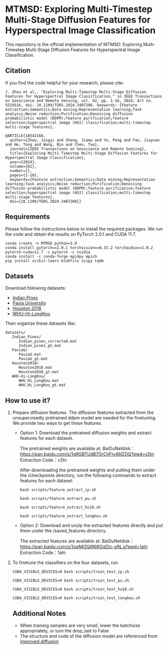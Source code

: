 # MTMSD: Exploring Multi-Timestep Multi-Stage Diffusion Features for Hyperspectral Image Classification

This repository is the official implementation of MTMSD: Exploring Multi-Timestep Multi-Stage Diffusion Features for Hyperspectral Image Classification. 

## Citation
If you find the code helpful for your research, please cite:
```
J. Zhou et al., "Exploring Multi-Timestep Multi-Stage Diffusion Features for Hyperspectral Image Classification," in IEEE Transactions on Geoscience and Remote Sensing, vol. 62, pp. 1-16, 2024, Art no. 5519516, doi: 10.1109/TGRS.2024.3407206. keywords: {Feature extraction;Semantics;Data mining;Representation learning;Task analysis;Noise reduction;Purification;Denoising diffusion probabilistic model (DDPM);feature purification;feature selection;hyperspectral image (HSI) classification;multi-timestep multi-stage features},
```
```
@ARTICLE{10542168,
  author={Zhou, Jingyi and Sheng, Jiamu and Ye, Peng and Fan, Jiayuan and He, Tong and Wang, Bin and Chen, Tao},
  journal={IEEE Transactions on Geoscience and Remote Sensing}, 
  title={Exploring Multi-Timestep Multi-Stage Diffusion Features for Hyperspectral Image Classification}, 
  year={2024},
  volume={62},
  number={},
  pages={1-16},
  keywords={Feature extraction;Semantics;Data mining;Representation learning;Task analysis;Noise reduction;Purification;Denoising diffusion probabilistic model (DDPM);feature purification;feature selection;hyperspectral image (HSI) classification;multi-timestep multi-stage features},
  doi={10.1109/TGRS.2024.3407206}}
```


## Requirements
Please follow the instructions below to install the required packages. We run the code and obtain the results on PyTorch 2.0.1 and CUDA 11.7. 
```
conda create -n MTMSD python=3.9
conda install pytorch==2.0.1 torchvision==0.15.2 torchaudio==2.0.2 pytorch-cuda=11.7 -c pytorch -c nvidia
conda install -c conda-forge mpi4py mpich
pip install scikit-learn blobfile scipy tqdm
```

## Datasets
Download following datasets:
* [Indian Pines](https://www.ehu.eus/ccwintco/index.php/Hyperspectral_Remote_Sensing_Scenes)
* [Pavia University](https://www.ehu.eus/ccwintco/index.php/Hyperspectral_Remote_Sensing_Scenes)
* [Houston 2018](http://hyperspectral.ee.uh.edu/?page_id=1075)
* [WHU-Hi-LongKou](http://rsidea.whu.edu.cn/resource_WHUHi_sharing.htm)
  
Then organize these datasets like:
```
datasets/
   Indian_Pines/
      Indian_pines_corrected.mat
      Indian_pines_gt.mat
   PaviaU/
      PaviaU.mat
      PaviaU_gt.mat
   Houston2018/
      Houston2018.mat
      Houston2018_gt.mat
   WHU-Hi-LongKou/
      WHU_Hi_LongKou.mat
      WHU_Hi_LongKou_gt.mat
```

## How to use it?
1. Prepare diffusion features. The diffusion features extracted from the unsupervisedly pretrained ddpm model are needed for the finetuning. We provide two ways to get these features.
   
   * Option 1: Download the pretrained diffusion weights and extract features for each dataset.

     The pretrained weights are available at:
     BaiDuNetdisk：https://pan.baidu.com/s/1gRGBTUdB7GrChFlv46lZDQ?pwd=v2tn 
     Extraction Code：v2tn

     After downloading the pretrained weights and putting them under the /checkpoints directory, run the following commands to extract features for each dataset:
     ```
     bash scripts/feature_extract_ip.sh
     ```
     ```
     bash scripts/feature_extract_pu.sh
     ```
     ```
     bash scripts/feature_extract_hu18.sh
     ```
     ```
     bash scripts/feature_extract_longkou.sh
     ```
   
   * Option 2: Download and unzip the extracted features directly and put them under the /saved_features directory.

     The extracted features are available at:
     BaiDuNetdisk： https://pan.baidu.com/s/1zajMlZQtR6KGdZtc-sIN_g?pwd=1ahi
     Extraction Code：1ahi

2. To finetune the classifiers on the four datasets, run

   ```
   CUDA_VISIBLE_DEVICES=0 bash scripts/train_test_ip.sh
   ```
   
   ```
   CUDA_VISIBLE_DEVICES=0 bash scripts/train_test_pu.sh
   ```
   
   ```
   CUDA_VISIBLE_DEVICES=0 bash scripts/train_test_hu18.sh
   ```
   
   ```
   CUDA_VISIBLE_DEVICES=0 bash scripts/train_test_longkou.sh
   ```

   ## Additional Notes
   * When training samples are very small, lower the batchsize appropriately, or turn the drop_last to False
   * The structure and code of the diffusion model are referenced from [improved diffusion](https://github.com/openai/improved-diffusion) 
